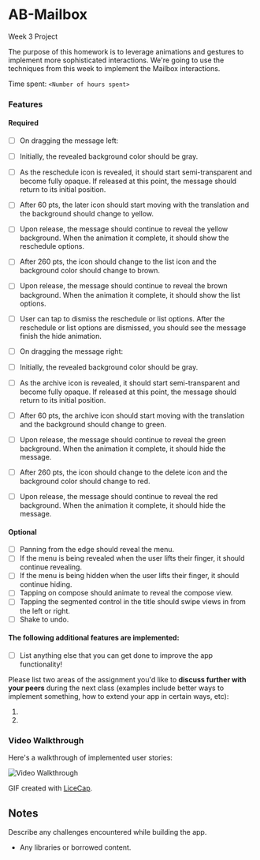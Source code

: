 # AB-Mailbox
Week 3 Project

The purpose of this homework is to leverage animations and gestures to implement more sophisticated interactions. We're going to use the techniques from this week to implement the Mailbox interactions.

Time spent: `<Number of hours spent>`

### Features

#### Required

- [ ] On dragging the message left:
- [ ] Initially, the revealed background color should be gray.
- [ ] As the reschedule icon is revealed, it should start semi-transparent and become fully opaque. If released at this point, the message should return to its initial position.
- [ ] After 60 pts, the later icon should start moving with the translation and the background should change to yellow.
- [ ] Upon release, the message should continue to reveal the yellow background. When the animation it complete, it should show the reschedule options.
- [ ] After 260 pts, the icon should change to the list icon and the background color should change to brown.
- [ ] Upon release, the message should continue to reveal the brown background. When the animation it complete, it should show the list options.

- [ ] User can tap to dismiss the reschedule or list options. After the reschedule or list options are dismissed, you should see the message finish the hide animation.
- [ ] On dragging the message right:
- [ ] Initially, the revealed background color should be gray.
- [ ] As the archive icon is revealed, it should start semi-transparent and become fully opaque. If released at this point, the message should return to its initial position.
- [ ] After 60 pts, the archive icon should start moving with the translation and the background should change to green.
- [ ] Upon release, the message should continue to reveal the green background. When the animation it complete, it should hide the message.
- [ ] After 260 pts, the icon should change to the delete icon and the background color should change to red.
- [ ] Upon release, the message should continue to reveal the red background. When the animation it complete, it should hide the message.


#### Optional

- [ ] Panning from the edge should reveal the menu.
- [ ] If the menu is being revealed when the user lifts their finger, it should continue revealing.
- [ ] If the menu is being hidden when the user lifts their finger, it should continue hiding.
- [ ] Tapping on compose should animate to reveal the compose view.
- [ ] Tapping the segmented control in the title should swipe views in from the left or right.
- [ ] Shake to undo.

#### The following **additional** features are implemented:

- [ ] List anything else that you can get done to improve the app functionality!

Please list two areas of the assignment you'd like to **discuss further with your peers** during the next class (examples include better ways to implement something, how to extend your app in certain ways, etc):

1. 
2. 

### Video Walkthrough 

Here's a walkthrough of implemented user stories:

<img src='http://i.imgur.com/link/to/your/gif/file.gif' title='Video Walkthrough' width='' alt='Video Walkthrough' />

GIF created with [LiceCap](http://www.cockos.com/licecap/).

## Notes

Describe any challenges encountered while building the app.

* Any libraries or borrowed content.
